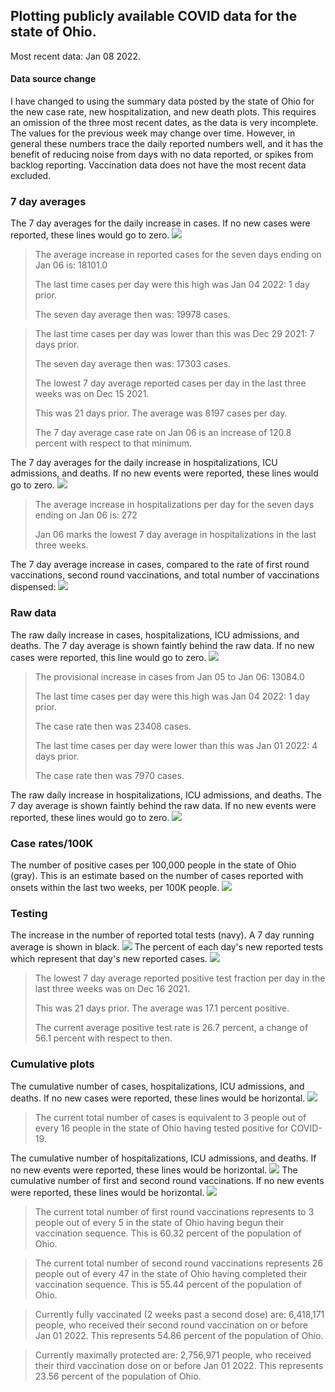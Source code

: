## Plotting publicly available COVID data for the state of Ohio. 

Most recent data: Jan 08 2022. 

#### Data source change
I have changed to using the summary data posted by the state of Ohio for the new case rate,
    new hospitalization, and new death plots. This requires an omission of the three most recent dates,
                       as the data is very incomplete. The values for the previous week may change over time.
                       However, in general these numbers trace the daily reported numbers well, and it has the benefit
                       of reducing noise from days with no data reported, or spikes from backlog reporting. 
Vaccination data does not have the most recent data excluded.

### 7 day averages
The 7 day averages for the daily increase in cases. If no new cases were reported, these lines would go to zero.
![](7dayaverage_cases.png)

>The average increase in reported cases for the seven days ending on Jan 06 is: 18101.0
>
>The last time cases per day were this high was Jan 04 2022: 1 day prior.
>
>The seven day average then was: 19978 cases.

>
>The last time cases per day was lower than this was Dec 29 2021: 7 days prior.
>
>The seven day average then was: 17303 cases.
>
>The lowest 7 day average reported cases per day in the last three weeks was on Dec 15 2021.
>
>This was 21 days prior. The average was 8197 cases per day.
>
>The 7 day average case rate on Jan 06 is an increase of 120.8 percent with respect to that minimum.

The 7 day averages for the daily increase in hospitalizations, ICU admissions, and deaths. If no new events were reported, these lines would go to zero.
![](7dayaverage_hospital.png)

>The average increase in hospitalizations per day for the seven days ending on Jan 06 is: 272
>
>Jan 06 marks the lowest 7 day average in hospitalizations in the last three weeks.

The 7 day average increase in cases, compared to the rate of first round vaccinations, second round vaccinations, and total number of vaccinations dispensed:
![](DailyVaccinationsCases.png)

### Raw data
The raw daily increase in cases, hospitalizations, ICU admissions, and deaths. The 7 day average is shown faintly behind the raw data. If no new cases were reported, this line would go to zero.
![](DailyCases.png)

>The provisional increase in cases from Jan 05 to Jan 06: 13084.0 
>
>The last time cases per day were this high was Jan 04 2022: 1 day prior. 
>
>The case rate then was 23408 cases.
>
>The last time cases per day were lower than this was Jan 01 2022: 4 days prior. 
>
>The case rate then was 7970 cases.

The raw daily increase in hospitalizations, ICU admissions, and deaths. The 7 day average is shown faintly behind the raw data. If no new events were reported, these lines would go to zero.
![](DailyHospitalizations.png)

### Case rates/100K 

The number of positive cases per 100,000 people in the state of Ohio (gray). This is an estimate based on the number of cases reported with onsets within the last two weeks, per 100K people.
![](7dayaverage_rate.png)
### Testing

The increase in the number of reported total tests (navy). A 7 day running average is shown in black.
![](DailyTests.png)
The percent of each day's new reported tests which represent that day's new reported cases.
![](percentpositive_tests.png)

>The lowest 7 day average reported positive test fraction per day in the last three weeks was on Dec 16 2021.
>
>This was 21 days prior. The average was 17.1 percent positive. 
>
>The current average positive test rate is 26.7 percent, a change of 56.1 percent with respect to then. 

### Cumulative plots
The cumulative number of cases, hospitalizations, ICU admissions, and deaths. If no new cases were reported, these lines would be horizontal.
![](Cases.png)

>The current total number of cases is equivalent to 3 people out of every 16 people in the state of Ohio having tested positive for COVID-19.

The cumulative number of hospitalizations, ICU admissions, and deaths. If no new events were reported, these lines would be horizontal.
![](Hospitalizations.png)
The cumulative number of first and second round vaccinations. If no new events were reported, these lines would be horizontal.
![](Vaccinations.png)

>The current total number of first round vaccinations represents to 3 people out of every 5 in the state of Ohio having begun their vaccination sequence.
>This is 60.32 percent of the population of Ohio.

>The current total number of second round vaccinations represents 26 people out of every 47 in the state of Ohio having completed their vaccination sequence.
>This is 55.44 percent of the population of Ohio.

>Currently fully vaccinated (2 weeks past a second dose) are: 6,418,171 people, who received their second round vaccination on or before Jan 01 2022.
>This represents 54.86 percent of the population of Ohio.

>Currently maximally protected are: 2,756,971 people, who received their third vaccination dose on or before Jan 01 2022.
>This represents 23.56 percent of the population of Ohio.


